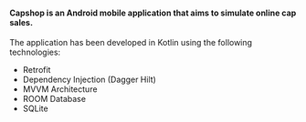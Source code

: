 <h4> Capshop is an Android mobile application that aims to simulate online cap sales. </h4>
The application has been developed in Kotlin using the following technologies:

- Retrofit
- Dependency Injection (Dagger Hilt)
- MVVM Architecture
- ROOM Database 
- SQLite
